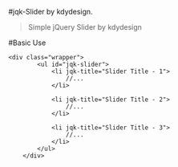 #jqk-Slider by kdydesign.
> Simple jQuery Slider by kdydesign

#Basic Use
```
<div class="wrapper">
        <ul id="jqk-slider">
            <li jqk-title="Slider Title - 1">
                //...
            </li>

            <li jqk-title="Slider Title - 2">
                //...
            </li>

            <li jqk-title="Slider Title - 3">
                //...
            </li>
        </ul>
    </div>
```
